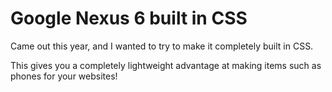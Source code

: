 Google Nexus 6 built in CSS
=========
Came out this year, and I wanted to try to make it completely built in CSS.

This gives you a completely lightweight advantage at making items such as phones for your websites!

